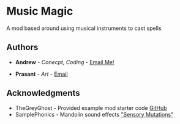 # Music Magic

A mod based around using musical instruments to cast spells

## Authors

* **Andrew** - *Conecpt, Coding* - [Email Me!](mailto:jimappleseed2@gmail.com)

* **Prasant** - *Art* - [Email](mailto:acharp@rpi.edu)

## Acknowledgments

* TheGreyGhost - Provided example mod starter code   [GitHub](https://github.com/TheGreyGhost)
* SamplePhonics - Mandolin sound effects   ["Sensory Mutations"](https://app.noiiz.com/sounds/packs/195)
